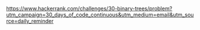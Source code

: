 https://www.hackerrank.com/challenges/30-binary-trees/problem?utm_campaign=30_days_of_code_continuous&utm_medium=email&utm_source=daily_reminder

